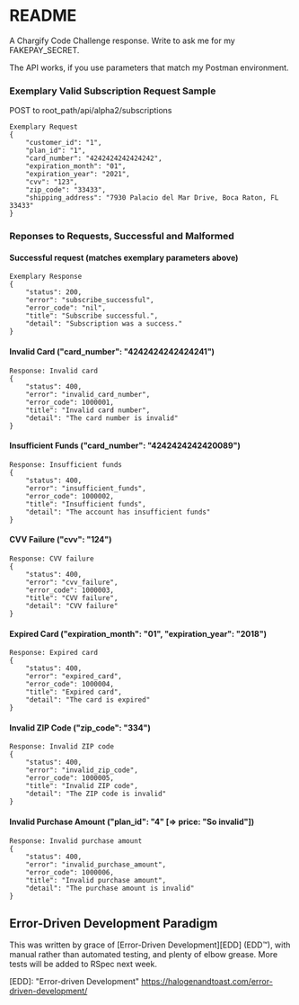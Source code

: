# README

A Chargify Code Challenge response. Write to ask me for my FAKEPAY_SECRET. 

The API works, if you use parameters that match my Postman environment. 

### Exemplary Valid Subscription Request Sample

POST to root_path/api/alpha2/subscriptions
```
Exemplary Request
{
	"customer_id": "1", 
	"plan_id": "1",
	"card_number": "4242424242424242",
	"expiration_month": "01",
	"expiration_year": "2021",
	"cvv": "123",
	"zip_code": "33433",
	"shipping_address": "7930 Palacio del Mar Drive, Boca Raton, FL 33433"
}
```

### Reponses to Requests, Successful and Malformed

#### Successful request (matches exemplary parameters above)
```
Exemplary Response
{
    "status": 200,
    "error": "subscribe_successful",
    "error_code": "nil",
    "title": "Subscribe successful.",
    "detail": "Subscription was a success."
}
```

#### Invalid Card ("card_number": "4242424242424241")
```
Response: Invalid card
{
    "status": 400,
    "error": "invalid_card_number",
    "error_code": 1000001,
    "title": "Invalid card number",
    "detail": "The card number is invalid"
}
```
#### Insufficient Funds ("card_number": "4242424242420089")
```
Response: Insufficient funds
{
    "status": 400,
    "error": "insufficient_funds",
    "error_code": 1000002,
    "title": "Insufficient funds",
    "detail": "The account has insufficient funds"
}
```
#### CVV Failure ("cvv": "124")
```
Response: CVV failure
{
    "status": 400,
    "error": "cvv_failure",
    "error_code": 1000003,
    "title": "CVV failure",
    "detail": "CVV failure"
}
```
#### Expired Card ("expiration_month": "01", "expiration_year": "2018")
```
Response: Expired card
{
    "status": 400,
    "error": "expired_card",
    "error_code": 1000004,
    "title": "Expired card",
    "detail": "The card is expired"
}
```
#### Invalid ZIP Code ("zip_code": "334")
```
Response: Invalid ZIP code
{
    "status": 400,
    "error": "invalid_zip_code",
    "error_code": 1000005,
    "title": "Invalid ZIP code",
    "detail": "The ZIP code is invalid"
}
```
#### Invalid Purchase Amount ("plan_id": "4" [=> price: "So invalid"])
```
Response: Invalid purchase amount
{
    "status": 400,
    "error": "invalid_purchase_amount",
    "error_code": 1000006,
    "title": "Invalid purchase amount",
    "detail": "The purchase amount is invalid"
}
```

## Error-Driven Development Paradigm

This was written by grace of [Error-Driven Development][EDD] (EDD™), with manual rather than automated testing, and plenty of elbow grease. More tests will be added to RSpec next week.

[EDD]: "Error-driven Development" https://halogenandtoast.com/error-driven-development/